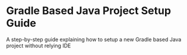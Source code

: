 # Gradle Based Java Project Setup Guide
A step-by-step guide explaining how to setup a new Gradle based Java project without relying IDE
